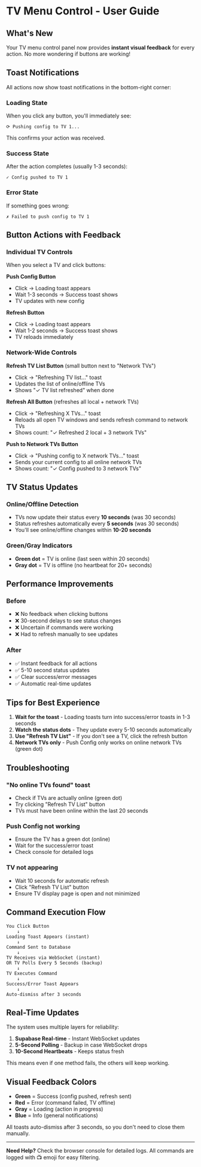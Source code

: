 # TV Menu Control - User Guide

## What's New

Your TV menu control panel now provides **instant visual feedback** for every action. No more wondering if buttons are working!

## Toast Notifications

All actions now show toast notifications in the bottom-right corner:

### Loading State
When you click any button, you'll immediately see:
```
⟳ Pushing config to TV 1...
```
This confirms your action was received.

### Success State
After the action completes (usually 1-3 seconds):
```
✓ Config pushed to TV 1
```

### Error State
If something goes wrong:
```
✗ Failed to push config to TV 1
```

## Button Actions with Feedback

### Individual TV Controls
When you select a TV and click buttons:

**Push Config Button**
- Click → Loading toast appears
- Wait 1-3 seconds → Success toast shows
- TV updates with new config

**Refresh Button**
- Click → Loading toast appears
- Wait 1-2 seconds → Success toast shows
- TV reloads immediately

### Network-Wide Controls

**Refresh TV List Button** (small button next to "Network TVs")
- Click → "Refreshing TV list..." toast
- Updates the list of online/offline TVs
- Shows "✓ TV list refreshed" when done

**Refresh All Button** (refreshes all local + network TVs)
- Click → "Refreshing X TVs..." toast
- Reloads all open TV windows and sends refresh command to network TVs
- Shows count: "✓ Refreshed 2 local + 3 network TVs"

**Push to Network TVs Button**
- Click → "Pushing config to X network TVs..." toast
- Sends your current config to all online network TVs
- Shows count: "✓ Config pushed to 3 network TVs"

## TV Status Updates

### Online/Offline Detection
- TVs now update their status every **10 seconds** (was 30 seconds)
- Status refreshes automatically every **5 seconds** (was 30 seconds)
- You'll see online/offline changes within **10-20 seconds**

### Green/Gray Indicators
- **Green dot** = TV is online (last seen within 20 seconds)
- **Gray dot** = TV is offline (no heartbeat for 20+ seconds)

## Performance Improvements

### Before
- ❌ No feedback when clicking buttons
- ❌ 30-second delays to see status changes
- ❌ Uncertain if commands were working
- ❌ Had to refresh manually to see updates

### After
- ✅ Instant feedback for all actions
- ✅ 5-10 second status updates
- ✅ Clear success/error messages
- ✅ Automatic real-time updates

## Tips for Best Experience

1. **Wait for the toast** - Loading toasts turn into success/error toasts in 1-3 seconds
2. **Watch the status dots** - They update every 5-10 seconds automatically
3. **Use "Refresh TV List"** - If you don't see a TV, click the refresh button
4. **Network TVs only** - Push Config only works on online network TVs (green dot)

## Troubleshooting

### "No online TVs found" toast
- Check if TVs are actually online (green dot)
- Try clicking "Refresh TV List" button
- TVs must have been online within the last 20 seconds

### Push Config not working
- Ensure the TV has a green dot (online)
- Wait for the success/error toast
- Check console for detailed logs

### TV not appearing
- Wait 10 seconds for automatic refresh
- Click "Refresh TV List" button
- Ensure TV display page is open and not minimized

## Command Execution Flow

```
You Click Button
    ↓
Loading Toast Appears (instant)
    ↓
Command Sent to Database
    ↓
TV Receives via WebSocket (instant)
OR TV Polls Every 5 Seconds (backup)
    ↓
TV Executes Command
    ↓
Success/Error Toast Appears
    ↓
Auto-dismiss after 3 seconds
```

## Real-Time Updates

The system uses multiple layers for reliability:

1. **Supabase Real-time** - Instant WebSocket updates
2. **5-Second Polling** - Backup in case WebSocket drops
3. **10-Second Heartbeats** - Keeps status fresh

This means even if one method fails, the others will keep working.

## Visual Feedback Colors

- **Green** = Success (config pushed, refresh sent)
- **Red** = Error (command failed, TV offline)
- **Gray** = Loading (action in progress)
- **Blue** = Info (general notifications)

All toasts auto-dismiss after 3 seconds, so you don't need to close them manually.

---

**Need Help?** Check the browser console for detailed logs. All commands are logged with 📺 emoji for easy filtering.

